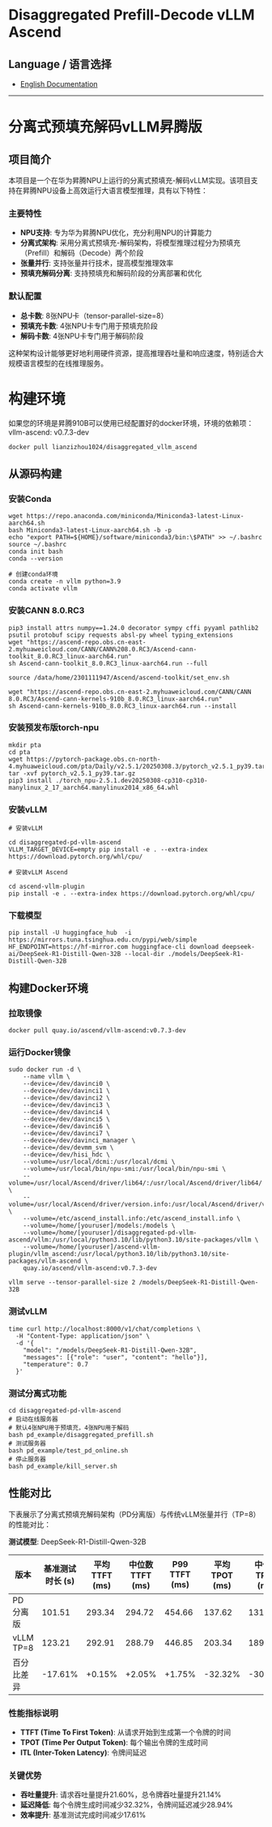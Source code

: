 
# Disaggregated Prefill-Decode vLLM Ascend 

## Language / 语言选择

- [English Documentation](./README_EN.md)

---

# 分离式预填充解码vLLM昇腾版

## 项目简介

本项目是一个在华为昇腾NPU上运行的分离式预填充-解码vLLM实现。该项目支持在昇腾NPU设备上高效运行大语言模型推理，具有以下特性：

### 主要特性
- **NPU支持**: 专为华为昇腾NPU优化，充分利用NPU的计算能力
- **分离式架构**: 采用分离式预填充-解码架构，将模型推理过程分为预填充（Prefill）和解码（Decode）两个阶段
- **张量并行**: 支持张量并行技术，提高模型推理效率
- **预填充解码分离**: 支持预填充和解码阶段的分离部署和优化

### 默认配置
- **总卡数**: 8张NPU卡（tensor-parallel-size=8）
- **预填充卡数**: 4张NPU卡专门用于预填充阶段
- **解码卡数**: 4张NPU卡专门用于解码阶段

这种架构设计能够更好地利用硬件资源，提高推理吞吐量和响应速度，特别适合大规模语言模型的在线推理服务。

# 构建环境
如果您的环境是昇腾910B可以使用已经配置好的docker环境，环境的依赖项：vllm-ascend: v0.7.3-dev
```
docker pull lianzizhou1024/disaggregated_vllm_ascend
```

## 从源码构建

### 安装Conda
```
wget https://repo.anaconda.com/miniconda/Miniconda3-latest-Linux-aarch64.sh
bash Miniconda3-latest-Linux-aarch64.sh -b -p 
echo "export PATH=${HOME}/software/miniconda3/bin:\$PATH" >> ~/.bashrc
source ~/.bashrc
conda init bash  
conda --version

# 创建conda环境
conda create -n vllm python=3.9
conda activate vllm
```

### 安装CANN 8.0.RC3

```
pip3 install attrs numpy==1.24.0 decorator sympy cffi pyyaml pathlib2 psutil protobuf scipy requests absl-py wheel typing_extensions
wget "https://ascend-repo.obs.cn-east-2.myhuaweicloud.com/CANN/CANN%208.0.RC3/Ascend-cann-toolkit_8.0.RC3_linux-aarch64.run"
sh Ascend-cann-toolkit_8.0.RC3_linux-aarch64.run --full

source /data/home/2301111947/Ascend/ascend-toolkit/set_env.sh

wget "https://ascend-repo.obs.cn-east-2.myhuaweicloud.com/CANN/CANN 8.0.RC3/Ascend-cann-kernels-910b_8.0.RC3_linux-aarch64.run"
sh Ascend-cann-kernels-910b_8.0.RC3_linux-aarch64.run --install
```

### 安装预发布版torch-npu
```
mkdir pta
cd pta
wget https://pytorch-package.obs.cn-north-4.myhuaweicloud.com/pta/Daily/v2.5.1/20250308.3/pytorch_v2.5.1_py39.tar.gz
tar -xvf pytorch_v2.5.1_py39.tar.gz
pip3 install ./torch_npu-2.5.1.dev20250308-cp310-cp310-manylinux_2_17_aarch64.manylinux2014_x86_64.whl
```

### 安装vLLM

```
# 安装vLLM

cd disaggregated-pd-vllm-ascend
VLLM_TARGET_DEVICE=empty pip install -e . --extra-index https://download.pytorch.org/whl/cpu/

# 安装vLLM Ascend

cd ascend-vllm-plugin
pip install -e . --extra-index https://download.pytorch.org/whl/cpu/
```

### 下载模型

```
pip install -U huggingface_hub  -i https://mirrors.tuna.tsinghua.edu.cn/pypi/web/simple
HF_ENDPOINT=https://hf-mirror.com huggingface-cli download deepseek-ai/DeepSeek-R1-Distill-Qwen-32B --local-dir ./models/DeepSeek-R1-Distill-Qwen-32B
```

## 构建Docker环境

### 拉取镜像

```
docker pull quay.io/ascend/vllm-ascend:v0.7.3-dev
```

### 运行Docker镜像

```
sudo docker run -d \
    --name vllm \
    --device=/dev/davinci0 \
    --device=/dev/davinci1 \
    --device=/dev/davinci2 \
    --device=/dev/davinci3 \
    --device=/dev/davinci4 \
    --device=/dev/davinci5 \
    --device=/dev/davinci6 \
    --device=/dev/davinci7 \
    --device=/dev/davinci_manager \
    --device=/dev/devmm_svm \
    --device=/dev/hisi_hdc \
    --volume=/usr/local/dcmi:/usr/local/dcmi \
    --volume=/usr/local/bin/npu-smi:/usr/local/bin/npu-smi \
    --volume=/usr/local/Ascend/driver/lib64/:/usr/local/Ascend/driver/lib64/ \
    --volume=/usr/local/Ascend/driver/version.info:/usr/local/Ascend/driver/version.info \
    --volume=/etc/ascend_install.info:/etc/ascend_install.info \
    --volume=/home/[youruser]/models:/models \
    --volume=/home/[youruser]/disaggregated-pd-vllm-ascend/vllm:/usr/local/python3.10/lib/python3.10/site-packages/vllm \
    --volume=/home/[youruser]/ascend-vllm-plugin/vllm_ascend:/usr/local/python3.10/lib/python3.10/site-packages/vllm-ascend \
    quay.io/ascend/vllm-ascend:v0.7.3-dev
```
```
vllm serve --tensor-parallel-size 2 /models/DeepSeek-R1-Distill-Qwen-32B
```

### 测试vLLM

```
time curl http://localhost:8000/v1/chat/completions \
  -H "Content-Type: application/json" \
  -d '{
    "model": "/models/DeepSeek-R1-Distill-Qwen-32B",
    "messages": [{"role": "user", "content": "hello"}],
    "temperature": 0.7
  }'
```

### 测试分离式功能

```
cd disaggregated-pd-vllm-ascend
# 启动在线服务器
# 默认4张NPU用于预填充，4张NPU用于解码
bash pd_example/disaggregated_prefill.sh
# 测试服务器
bash pd_example/test_pd_online.sh
# 停止服务器
bash pd_example/kill_server.sh
```

## 性能对比

下表展示了分离式预填充解码架构（PD分离版）与传统vLLM张量并行（TP=8）的性能对比：

**测试模型**: DeepSeek-R1-Distill-Qwen-32B

| 版本 | 基准测试时长 (s) | 平均TTFT (ms) | 中位数TTFT (ms) | P99 TTFT (ms) | 平均TPOT (ms) | 中位数TPOT (ms) | P99 TPOT (ms) | 平均ITL (ms) | 中位数ITL (ms) | P99 ITL (ms) | 请求吞吐量 (req/s) | 输出令牌吞吐量 (tok/s) | 总令牌吞吐量 (tok/s) |
|------|----------------|--------------|--------------|--------------|--------------|--------------|--------------|--------------|--------------|--------------|-----------------|------------------|-----------------| 
| PD 分离版 | 101.51 | 293.34 | 294.72 | 454.66 | 137.62 | 131.97 | 258.57 | 115.40 | 99.60 | 331.31 | 1.97 | 421.38 | 847.74 |
| vLLM TP=8 | 123.21 | 292.91 | 288.79 | 446.85 | 203.34 | 189.29 | 326.60 | 162.39 | 134.57 | 644.48 | 1.62 | 348.55 | 699.81 |
| 百分比差异 | -17.61% | +0.15% | +2.05% | +1.75% | -32.32% | -30.28% | -20.83% | -28.94% | -25.99% | -48.59% | +21.60% | +20.89% | +21.14% |

### 性能指标说明
- **TTFT (Time To First Token)**: 从请求开始到生成第一个令牌的时间
- **TPOT (Time Per Output Token)**: 每个输出令牌的生成时间
- **ITL (Inter-Token Latency)**: 令牌间延迟

### 关键优势
- **吞吐量提升**: 请求吞吐量提升21.60%，总令牌吞吐量提升21.14%
- **延迟降低**: 每个令牌生成时间减少32.32%，令牌间延迟减少28.94%
- **效率提升**: 基准测试完成时间减少17.61%

